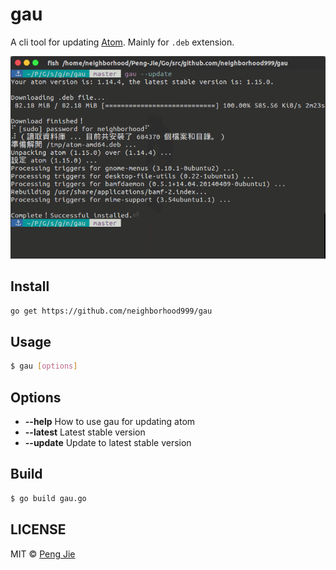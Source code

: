 # gau

A cli tool for updating [Atom](https://atom.io/). Mainly for `.deb` extension.

![](./snapshot/gau.png)

## Install

```sh
go get https://github.com/neighborhood999/gau
```

## Usage

```sh
$ gau [options]
```

## Options

- **--help** How to use gau for updating atom
- **--latest** Latest stable version
- **--update** Update to latest stable version

## Build

```sh
$ go build gau.go
```

## LICENSE

MIT © [Peng Jie](https://github.com/neighborhood999)
